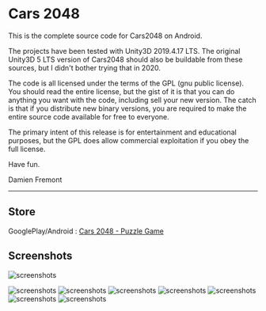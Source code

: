 Cars 2048
==========

This is the complete source code for Cars2048 on Android.

The projects have been tested with Unity3D 2019.4.17 LTS. The original Unity3D 5 LTS version of Cars2048 should also be buildable from these 
sources, but I didn't bother trying that in 2020.

The code is all licensed under the terms of the GPL (gnu public license).  
You should read the entire license, but the gist of it is that you can do 
anything you want with the code, including sell your new version.  The catch 
is that if you distribute new binary versions, you are required to make the 
entire source code available for free to everyone.

The primary intent of this release is for entertainment and educational 
purposes, but the GPL does allow commercial exploitation if you obey the 
full license.

Have fun.

Damien Fremont

---

## Store

GooglePlay/Android : [Cars 2048 - Puzzle Game](https://play.google.com/store/apps/details?id=com.atalantoo.game20483dcars)

## Screenshots

![screenshots](/screenshots/app-image.png)

![screenshots](/screenshots/Screen-Shot-12-30-18-at-10.02-PM.png)
![screenshots](/screenshots/Screen-Shot-12-30-18-at-10.02-PM-001.png)
![screenshots](/screenshots/Screen-Shot-12-30-18-at-10.02-PM-001.png)
![screenshots](/screenshots/Screen-Shot-12-30-18-at-10.03-PM.png)
![screenshots](/screenshots/Screen-Shot-12-30-18-at-10.03-PM-001.png)
![screenshots](/screenshots/Screen-Shot-12-30-18-at-10.04-PM.png)
![screenshots](/screenshots/Screen-Shot-12-30-18-at-10.04-PM-001.png)
